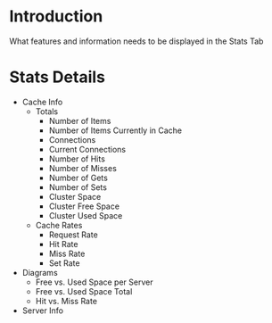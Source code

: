 # Introduction #

What features and information needs to be displayed in the Stats Tab


# Stats Details #
  * Cache Info
    * Totals
      * Number of Items
      * Number of Items Currently in Cache
      * Connections
      * Current Connections
      * Number of Hits
      * Number of Misses
      * Number of Gets
      * Number of Sets
      * Cluster Space
      * Cluster Free Space
      * Cluster Used Space
    * Cache Rates
      * Request Rate
      * Hit Rate
      * Miss Rate
      * Set Rate
  * Diagrams
    * Free vs. Used Space per Server
    * Free vs. Used Space Total
    * Hit vs. Miss Rate
  * Server Info
